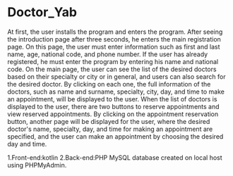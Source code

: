 # Doctor_Yab
At first, the user installs the program and enters the program. After seeing the introduction page after three seconds, he enters the main registration page.  On this page, the user must enter information such as first and last name, age, national code, and phone number. If the user has already registered, he must enter the program by entering his name and national code. 
On the main page, the user can see the list of the desired doctors based on their specialty or city or in general, and users can also search for the desired doctor. By clicking on each one, the full information of the doctors, such as name and surname, specialty, city, day, and time to make an appointment, will be displayed to the user. When the list of doctors is displayed to the user, there are two buttons to reserve appointments and view reserved appointments. By clicking on the appointment reservation button, another page will be displayed for the user, where the desired doctor's name, specialty, day, and time for making an appointment are specified, and the user can make an appointment by choosing the desired day and time.

1.Front-end:kotlin
2.Back-end:PHP
MySQL database created on local host using PHPMyAdmin.
